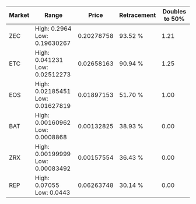 | Market | Range | Price| Retracement | Doubles to 50% |
| --- | --- | --- | --- | --- |
| ZEC | High: 0.2964<br />Low: 0.19630267 | 0.20278758 | 93.52 % | 1.21 |
| ETC | High: 0.041231<br />Low: 0.02512273 | 0.02658163 | 90.94 % | 1.25 |
| EOS | High: 0.02185451<br />Low: 0.01627819 | 0.01897153 | 51.70 % | 1.00 |
| BAT | High: 0.00160962<br />Low: 0.0008868 | 0.00132825 | 38.93 % | 0.00 |
| ZRX | High: 0.00199999<br />Low: 0.00083492 | 0.00157554 | 36.43 % | 0.00 |
| REP | High: 0.07055<br />Low: 0.0443 | 0.06263748 | 30.14 % | 0.00 |
